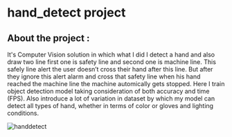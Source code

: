 # hand_detect project 

## About the project :

It's Computer Vision solution in which what I did I detect a hand and also draw two line first one is safety line and second one is machine line.  This safely line alert the user doesn’t cross their hand after this line. But after they ignore this alert alarm and cross that safety line when his hand reached the machine line the machine automically gets stopped. Here I train object detection model taking consideration of both accuracy and time (FPS). Also introduce a lot of variation in dataset by which my model can detect all types of hand, whether in terms of color or gloves and lighting conditions. 


![handdetect](https://user-images.githubusercontent.com/16057072/107121209-2c82b700-68b7-11eb-8fd2-a97bef5dc68c.PNG)

